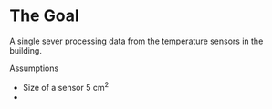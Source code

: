 

# The Goal

A single sever processing data from the temperature sensors in the building.

Assumptions

* Size of a sensor 5 cm<sup>2</sup>
* 
